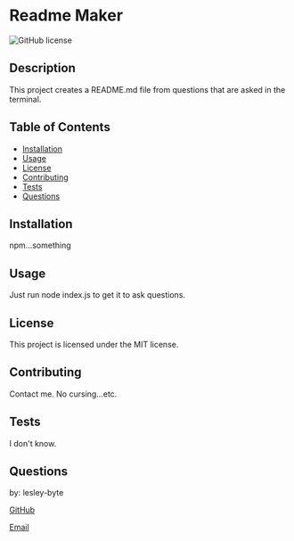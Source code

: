 # Readme Maker  

![GitHub license](https://img.shields.io/badge/license-MIT-blue.svg)

## Description

This project creates a README.md file from questions that are asked in the terminal.

## Table of Contents

* [Installation](#installation)
* [Usage](#usage)
* [License](#license)
* [Contributing](#contributing)
* [Tests](#tests)
* [Questions](#questions)

## Installation

npm...something

## Usage

Just run node index.js to get it to ask questions.

## License  

  This project is licensed under the MIT license.
  
## Contributing

Contact me.  No cursing...etc.

## Tests

I don't know.

## Questions

by: lesley-byte

[GitHub](https://github.com/lesley-byte)

[Email](mailto:phosphorescence3@hotmail.com)